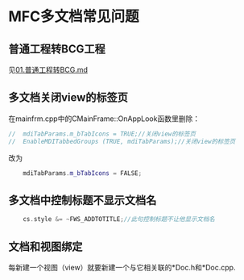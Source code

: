 # MFC多文档常见问题

## 普通工程转BCG工程

见[01.普通工程转BCG.md](./01.普通工程转BCG.md)

## 多文档关闭view的标签页

在mainfrm.cpp中的CMainFrame::OnAppLook函数里删除：

```c++
//  mdiTabParams.m_bTabIcons = TRUE;//关闭view的标签页
//  EnableMDITabbedGroups (TRUE, mdiTabParams);//关闭view的标签页
```

改为

```c++
    mdiTabParams.m_bTabIcons = FALSE;
```

## 多文档中控制标题不显示文档名

```c++
    cs.style &= ~FWS_ADDTOTITLE;//此句控制标题不让他显示文档名
```

## 文档和视图绑定

每新建一个视图（view）就要新建一个与它相关联的\*Doc.h和\*Doc.cpp.

